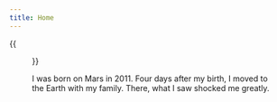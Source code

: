 ```yaml
---
title: Home
---
```


{{<figure src="http://pic1.win4000.com/wallpaper/d/5513839249e9a.jpg" title="This is me, which is me (我就是我，不一样的烟火)" width="450">}}

I was born on Mars in 2011. Four days after my birth, I moved to the Earth with my family. There, what I saw shocked me greatly. 